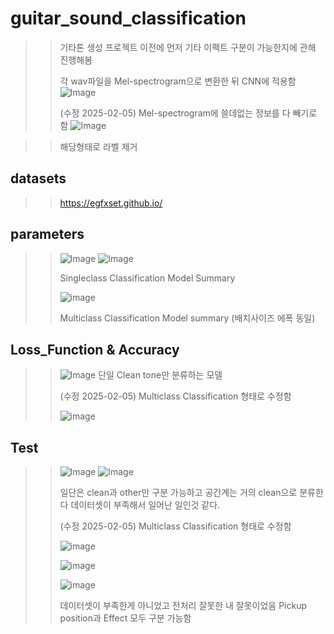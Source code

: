 # guitar_sound_classification
>> 기타톤 생성 프로젝트 이전에 먼저 기타 이펙트 구분이 가능한지에 관해 진행해봄
>> 
>> 각 wav파일을 Mel-spectrogram으로 변환한 뒤 CNN에 적용함
>> ![Image](https://github.com/user-attachments/assets/9d11a6da-a76b-412f-9828-1627926a083c)
>> 
>> (수정 2025-02-05) Mel-spectrogram에 쓸데없는 정보를 다 빼기로 함
>> ![Image](https://github.com/user-attachments/assets/2c893ed1-92c1-4990-a1a9-995f1f458ff9)

>> 해당형태로 라벨 제거
## datasets
>> https://egfxset.github.io/
>>
>> 
## parameters
>> ![Image](https://github.com/user-attachments/assets/afd54750-1150-477d-9e0a-b01a13cd0a5f)
>> ![Image](https://github.com/user-attachments/assets/b60c11dc-d432-4964-b99a-f10d628da795)
>> 
>> Singleclass Classification Model Summary
>> 
>> ![image](https://github.com/user-attachments/assets/559e8a7a-9666-4444-be93-fbcd3578420c)
>> 
>> Multiclass Classification Model summary (배치사이즈 에폭 동일)

## Loss_Function & Accuracy
>>![Image](https://github.com/user-attachments/assets/449e2840-293e-4775-b3c4-e5bcfcabf668)
>>단일 Clean tone만 분류하는 모델
>>
>>(수정 2025-02-05) Multiclass Classification 형태로 수정함
>>
>>![image](https://github.com/user-attachments/assets/08c8ea4d-8635-4c7c-a201-1b280a837cd8)
>>

## Test
>> ![Image](https://github.com/user-attachments/assets/2be91ba7-167e-47cd-b11f-6c8437f0f22c)
>> ![Image](https://github.com/user-attachments/assets/03707e40-9723-4329-b9e8-dd582233967a)
>> 
>> 일단은 clean과 other만 구분 가능하고 공간계는 거의 clean으로 분류한다 데이터셋이 부족해서 일어난 일인것 같다.
>>
>> (수정 2025-02-05) Multiclass Classification 형태로 수정함
>> 
>> ![image](https://github.com/user-attachments/assets/15619400-23bd-4338-b06a-198b32dde3a4)
>> 
>> ![image](https://github.com/user-attachments/assets/52457316-2a8a-432b-9d28-646e3a5d3bc8)
>> 
>> ![image](https://github.com/user-attachments/assets/af634f22-bb7c-41e0-b55f-6150c937e3a7)
>> 
>> 데이터셋이 부족한게 아니었고 전처리 잘못한 내 잘못이었음 Pickup position과 Effect 모두 구분 가능함


